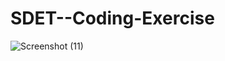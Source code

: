 # SDET--Coding-Exercise

![Screenshot (11)](https://github.com/akki1501chd/SDET--Coding-Exercise/assets/73886620/fae76240-0d33-48b6-aa7c-e954fb94431c)
